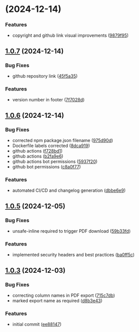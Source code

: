 # [](https://github.com/michaelvlaar/ppl-calculations/compare/v1.0.8...v) (2024-12-14)


### Features

* copyright and github link visual improvements ([9879f95](https://github.com/michaelvlaar/ppl-calculations/commit/9879f95123c6c4679be01b75f4eac7e4f49c1522))



## [1.0.7](https://github.com/michaelvlaar/ppl-calculations/compare/v1.0.6...v1.0.7) (2024-12-14)


### Bug Fixes

* github repository link ([45f5a35](https://github.com/michaelvlaar/ppl-calculations/commit/45f5a359eabc8d632528a0f4530febdbb4c2c4f3))


### Features

* version number in footer ([7f7028d](https://github.com/michaelvlaar/ppl-calculations/commit/7f7028ddf362168bb33d5a44f77eab04f8022a1b))



## [1.0.6](https://github.com/michaelvlaar/ppl-calculations/compare/v1.0.5...v1.0.6) (2024-12-14)


### Bug Fixes

* corrected npm package.json filename ([975d90d](https://github.com/michaelvlaar/ppl-calculations/commit/975d90d1d82070c2a4b287fb2d520dc73beeb7b5))
* Dockerfile labels corrected ([8dca919](https://github.com/michaelvlaar/ppl-calculations/commit/8dca9199ce4d9e72c13faa98492307b8849bc66b))
* github actions ([f728bd1](https://github.com/michaelvlaar/ppl-calculations/commit/f728bd116876548917f463031640db8b09fd3dde))
* github actions ([b2fa9e6](https://github.com/michaelvlaar/ppl-calculations/commit/b2fa9e644f7a66c9ffd7c769d7a34f2eb718080d))
* github actions bot permissions ([5937f20](https://github.com/michaelvlaar/ppl-calculations/commit/5937f203c224d9da6c17a82b348993dcdcef759e))
* github bot permissions ([c8a0f77](https://github.com/michaelvlaar/ppl-calculations/commit/c8a0f77ab69ab115abbe6bf7ed5f99691dedc0fc))


### Features

* automated CI/CD and changelog generation ([dbbe6e9](https://github.com/michaelvlaar/ppl-calculations/commit/dbbe6e9b0e1e1e385f44e2538b82332b269c0d30))



## [1.0.5](https://github.com/michaelvlaar/ppl-calculations/compare/v1.0.3...v1.0.5) (2024-12-05)


### Bug Fixes

* unsafe-inline required to trigger PDF download ([59b33fd](https://github.com/michaelvlaar/ppl-calculations/commit/59b33fd96e3261200a002e14c6e3d3a9f9ff546f))


### Features

* implemented security headers and best practices ([ba0ff5c](https://github.com/michaelvlaar/ppl-calculations/commit/ba0ff5c5f031a74e50f09991e51a542deb15070e))



## [1.0.3](https://github.com/michaelvlaar/ppl-calculations/compare/ee8814750f37ca15cbe374cc6396c2194c23d363...v1.0.3) (2024-12-03)


### Bug Fixes

* correcting column names in PDF export ([715c7db](https://github.com/michaelvlaar/ppl-calculations/commit/715c7dbd4f2ecfe70bddcc2e614565dca74a0c8c))
* marked export name as required ([d8b3e43](https://github.com/michaelvlaar/ppl-calculations/commit/d8b3e4390005bbce7d725b492dfe1aadc188a70a))


### Features

* initial commit ([ee88147](https://github.com/michaelvlaar/ppl-calculations/commit/ee8814750f37ca15cbe374cc6396c2194c23d363))




